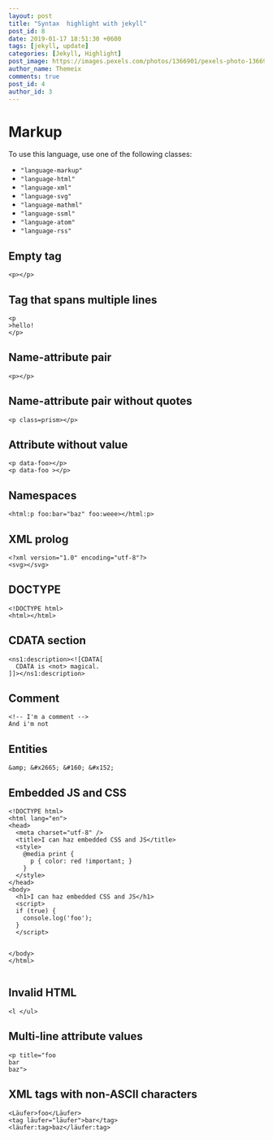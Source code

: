 ```yaml
---
layout: post
title: "Syntax  highlight with jekyll"
post_id: 8
date: 2019-01-17 18:51:30 +0600
tags: [jekyll, update]
categories: [Jekyll, Highlight]
post_image: https://images.pexels.com/photos/1366901/pexels-photo-1366901.jpeg?auto=compress&cs=tinysrgb&h=650&w=940
author_name: Themeix
comments: true
post_id: 4
author_id: 3
---
```


<h1>Markup</h1>
<p>To use this language, use one of the following classes:</p>
<ul>
  <li><code class=" language-none">"language-markup"</code></li>
  <li><code class=" language-none">"language-html"</code></li>
  <li><code class=" language-none">"language-xml"</code></li>
  <li><code class=" language-none">"language-svg"</code></li>
  <li><code class=" language-none">"language-mathml"</code></li>
  <li><code class=" language-none">"language-ssml"</code></li>
  <li><code class=" language-none">"language-atom"</code></li>
  <li><code class=" language-none">"language-rss"</code></li>
</ul>
<h2>Empty tag</h2>
<pre
  class=" language-markup"><code class=" language-markup"><span class="token tag"><span class="token tag"><span class="token punctuation">&lt;</span>p</span><span class="token punctuation">&gt;</span></span><span class="token tag"><span class="token tag"><span class="token punctuation">&lt;/</span>p</span><span class="token punctuation">&gt;</span></span></code></pre>
<h2>Tag that spans multiple lines</h2>
<pre
  class=" language-markup"><code class=" language-markup"><span class="token tag"><span class="token tag"><span class="token punctuation">&lt;</span>p</span>
<span class="token punctuation">&gt;</span></span>hello!
<span class="token tag"><span class="token tag"><span class="token punctuation">&lt;/</span>p</span><span class="token punctuation">&gt;</span></span></code></pre>
<h2>Name-attribute pair</h2>
<pre
  class=" language-markup"><code class=" language-markup"><span class="token tag"><span class="token tag"><span class="token punctuation">&lt;</span>p</span><span class="token punctuation">&gt;</span></span><span class="token tag"><span class="token tag"><span class="token punctuation">&lt;/</span>p</span><span class="token punctuation">&gt;</span></span></code></pre>
<h2>Name-attribute pair without quotes</h2>
<pre
  class=" language-markup"><code class=" language-markup"><span class="token tag"><span class="token tag"><span class="token punctuation">&lt;</span>p</span> <span class="token attr-name">class</span><span class="token attr-value"><span class="token punctuation attr-equals">=</span>prism</span><span class="token punctuation">&gt;</span></span><span class="token tag"><span class="token tag"><span class="token punctuation">&lt;/</span>p</span><span class="token punctuation">&gt;</span></span></code></pre>

<h2>Attribute without value</h2>
<pre class=" language-markup"><code class=" language-markup"><span class="token tag"><span class="token tag"><span class="token punctuation">&lt;</span>p</span> <span class="token attr-name">data-foo</span><span class="token punctuation">&gt;</span></span><span class="token tag"><span class="token tag"><span class="token punctuation">&lt;/</span>p</span><span class="token punctuation">&gt;</span></span>
<span class="token tag"><span class="token tag"><span class="token punctuation">&lt;</span>p</span> <span class="token attr-name">data-foo</span> <span class="token punctuation">&gt;</span></span><span class="token tag"><span class="token tag"><span class="token punctuation">&lt;/</span>p</span><span class="token punctuation">&gt;</span></span>
</code></pre>

<h2>Namespaces</h2>
<pre
  class=" language-markup"><code class=" language-markup"><span class="token tag"><span class="token tag"><span class="token punctuation">&lt;</span><span class="token namespace">html:</span>p</span> <span class="token attr-name"><span class="token namespace">foo:</span>bar</span><span class="token attr-value"><span class="token punctuation attr-equals">=</span><span class="token punctuation">"</span>baz<span class="token punctuation">"</span></span> <span class="token attr-name"><span class="token namespace">foo:</span>weee</span><span class="token punctuation">&gt;</span></span><span class="token tag"><span class="token tag"><span class="token punctuation">&lt;/</span><span class="token namespace">html:</span>p</span><span class="token punctuation">&gt;</span></span></code></pre>

<h2>XML prolog</h2>
<pre
  class=" language-markup"><code class=" language-markup"><span class="token prolog">&lt;?xml version="1.0" encoding="utf-8"?&gt;</span>
<span class="token tag"><span class="token tag"><span class="token punctuation">&lt;</span>svg</span><span class="token punctuation">&gt;</span></span><span class="token tag"><span class="token tag"><span class="token punctuation">&lt;/</span>svg</span><span class="token punctuation">&gt;</span></span></code></pre>
<h2>DOCTYPE</h2>
<pre
  class=" language-markup"><code class=" language-markup"><span class="token doctype"><span class="token punctuation">&lt;!</span><span class="token doctype-tag">DOCTYPE</span> <span class="token name">html</span><span class="token punctuation">&gt;</span></span>
<span class="token tag"><span class="token tag"><span class="token punctuation">&lt;</span>html</span><span class="token punctuation">&gt;</span></span><span class="token tag"><span class="token tag"><span class="token punctuation">&lt;/</span>html</span><span class="token punctuation">&gt;</span></span></code></pre>

<h2>CDATA section</h2>
<pre
  class=" language-markup"><code class=" language-markup"><span class="token tag"><span class="token tag"><span class="token punctuation">&lt;</span><span class="token namespace">ns1:</span>description</span><span class="token punctuation">&gt;</span></span><span class="token cdata">&lt;![CDATA[
  CDATA is &lt;not&gt; magical.
]]&gt;</span><span class="token tag"><span class="token tag"><span class="token punctuation">&lt;/</span><span class="token namespace">ns1:</span>description</span><span class="token punctuation">&gt;</span></span></code></pre>
<h2>Comment</h2>
<pre class=" language-markup"><code class=" language-markup"><span class="token comment">&lt;!-- I'm a comment --&gt;</span>
And i'm not</code></pre>

<h2>Entities</h2>
<pre
  class=" language-markup"><code class=" language-markup"><span class="token entity named-entity" title="&amp;">&amp;amp;</span> <span class="token entity" title="♥">&amp;#x2665;</span> <span class="token entity" title="&nbsp;">&amp;#160;</span> <span class="token entity" title="Œ">&amp;#x152;</span></code></pre>
<h2>Embedded JS and CSS</h2>
<pre
  class=" language-markup"><code class=" language-markup"><span class="token doctype"><span class="token punctuation">&lt;!</span><span class="token doctype-tag">DOCTYPE</span> <span class="token name">html</span><span class="token punctuation">&gt;</span></span>
<span class="token tag"><span class="token tag"><span class="token punctuation">&lt;</span>html</span> <span class="token attr-name">lang</span><span class="token attr-value"><span class="token punctuation attr-equals">=</span><span class="token punctuation">"</span>en<span class="token punctuation">"</span></span><span class="token punctuation">&gt;</span></span>
<span class="token tag"><span class="token tag"><span class="token punctuation">&lt;</span>head</span><span class="token punctuation">&gt;</span></span>
  <span class="token tag"><span class="token tag"><span class="token punctuation">&lt;</span>meta</span> <span class="token attr-name">charset</span><span class="token attr-value"><span class="token punctuation attr-equals">=</span><span class="token punctuation">"</span>utf-8<span class="token punctuation">"</span></span> <span class="token punctuation">/&gt;</span></span>
  <span class="token tag"><span class="token tag"><span class="token punctuation">&lt;</span>title</span><span class="token punctuation">&gt;</span></span>I can haz embedded CSS and JS<span class="token tag"><span class="token tag"><span class="token punctuation">&lt;/</span>title</span><span class="token punctuation">&gt;</span></span>
  <span class="token tag"><span class="token tag"><span class="token punctuation">&lt;</span>style</span><span class="token punctuation">&gt;</span></span><span class="token style"><span class="token language-css">
    <span class="token atrule"><span class="token rule">@media</span> print</span> <span class="token punctuation">{</span>
      <span class="token selector">p</span> <span class="token punctuation">{</span> <span class="token property">color</span><span class="token punctuation">:</span> red <span class="token important">!important</span><span class="token punctuation">;</span> <span class="token punctuation">}</span>
    <span class="token punctuation">}</span>
  </span></span><span class="token tag"><span class="token tag"><span class="token punctuation">&lt;/</span>style</span><span class="token punctuation">&gt;</span></span>
<span class="token tag"><span class="token tag"><span class="token punctuation">&lt;/</span>head</span><span class="token punctuation">&gt;</span></span>
<span class="token tag"><span class="token tag"><span class="token punctuation">&lt;</span>body</span><span class="token punctuation">&gt;</span></span>
  <span class="token tag"><span class="token tag"><span class="token punctuation">&lt;</span>h1</span><span class="token punctuation">&gt;</span></span>I can haz embedded CSS and JS<span class="token tag"><span class="token tag"><span class="token punctuation">&lt;/</span>h1</span><span class="token punctuation">&gt;</span></span>
  <span class="token tag"><span class="token tag"><span class="token punctuation">&lt;</span>script</span><span class="token punctuation">&gt;</span></span><span class="token script"><span class="token language-javascript">
  <span class="token keyword">if</span> <span class="token punctuation">(</span><span class="token boolean">true</span><span class="token punctuation">)</span> <span class="token punctuation">{</span>
    console<span class="token punctuation">.</span><span class="token function">log</span><span class="token punctuation">(</span><span class="token string">'foo'</span><span class="token punctuation">)</span><span class="token punctuation">;</span>
  <span class="token punctuation">}</span>
  </span></span><span class="token tag"><span class="token tag"><span class="token punctuation">&lt;/</span>script</span><span class="token punctuation">&gt;</span></span>

<span class="token tag"><span class="token tag"><span class="token punctuation">&lt;/</span>body</span><span class="token punctuation">&gt;</span></span>
<span class="token tag"><span class="token tag"><span class="token punctuation">&lt;/</span>html</span><span class="token punctuation">&gt;</span></span></code></pre>
<h2>Invalid HTML</h2>
<pre
  class=" language-markup"><code class=" language-markup">&lt;l <span class="token tag"><span class="token tag"><span class="token punctuation">&lt;/</span>ul</span><span class="token punctuation">&gt;</span></span></code></pre>
<h2>Multi-line attribute values</h2>
<pre class=" language-markup"><code class=" language-markup"><span class="token tag"><span class="token tag"><span class="token punctuation">&lt;</span>p</span> <span class="token attr-name">title</span><span class="token attr-value"><span class="token punctuation attr-equals">=</span><span class="token punctuation">"</span>foo
bar
baz<span class="token punctuation">"</span></span><span class="token punctuation">&gt;</span></span></code></pre>
<h2>XML tags with non-ASCII characters</h2>
<pre
  class=" language-markup"><code class=" language-markup"><span class="token tag"><span class="token tag"><span class="token punctuation">&lt;</span>Läufer</span><span class="token punctuation">&gt;</span></span>foo<span class="token tag"><span class="token tag"><span class="token punctuation">&lt;/</span>Läufer</span><span class="token punctuation">&gt;</span></span>
<span class="token tag"><span class="token tag"><span class="token punctuation">&lt;</span>tag</span> <span class="token attr-name">läufer</span><span class="token attr-value"><span class="token punctuation attr-equals">=</span><span class="token punctuation">"</span>läufer<span class="token punctuation">"</span></span><span class="token punctuation">&gt;</span></span>bar<span class="token tag"><span class="token tag"><span class="token punctuation">&lt;/</span>tag</span><span class="token punctuation">&gt;</span></span>
<span class="token tag"><span class="token tag"><span class="token punctuation">&lt;</span><span class="token namespace">läufer:</span>tag</span><span class="token punctuation">&gt;</span></span>baz<span class="token tag"><span class="token tag"><span class="token punctuation">&lt;/</span><span class="token namespace">läufer:</span>tag</span><span class="token punctuation">&gt;</span></span></code></pre>